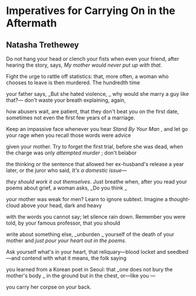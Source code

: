 # Imperatives for Carrying On in the Aftermath
## Natasha Trethewey
Do not hang your head or clench your fists
when even your friend, after hearing the story,
says, _My mother would never put up with that_.

Fight the urge to rattle off statistics: that,
more often, a woman who chooses to leave
is then murdered. The hundredth time

your father says, _But she hated violence,
_
why would she marry a guy like that?—
don't waste your breath explaining, again,

how abusers wait, are patient, that they
don't beat you on the first date, sometimes
not even the first few years of a marriage.

Keep an impassive face whenever you hear
 _Stand By Your Man_ , and let go your rage
when you recall those words were advice

given your mother. Try to forget the first
trial, before she was dead, when the charge
was only _attempted murder_ ; don't belabor

the thinking or the sentence that allowed
her ex-husband's release a year later, or
the juror who said, _It's a domestic issue—_

 _they should work it out themselves_. Just
breathe when, after you read your poems
about grief, a woman asks, _Do you think
_

your mother was weak for men? Learn
to ignore subtext. Imagine a thought-
cloud above your head, dark and heavy

with the words you cannot say; let silence
rain down. Remember you were told,
by your famous professor, that you should

write about something else, _unburden
_
yourself of the death of your mother and
 _just pour your heart out in the poems_.

Ask yourself what's in your heart, that
reliquary—blood locket and seedbed—and
contend with what it means, the folk saying

you learned from a Korean poet in Seoul:
that _one does not bury the mother's body
_
in the ground but in the chest, or—like you —

you carry her corpse on your back.